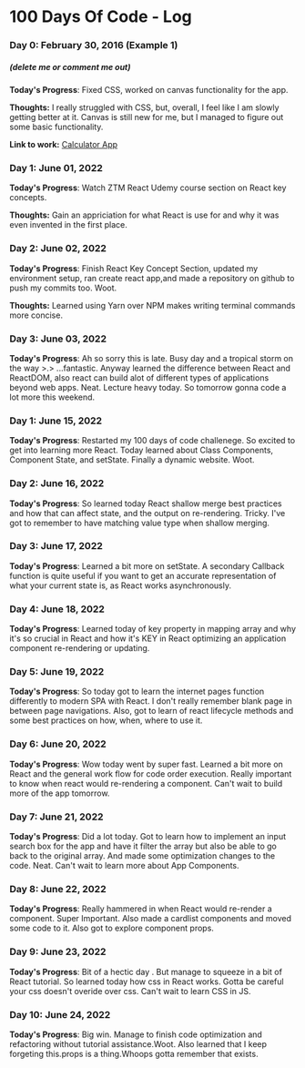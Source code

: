 # 100 Days Of Code - Log

### Day 0: February 30, 2016 (Example 1)
##### (delete me or comment me out)

**Today's Progress**: Fixed CSS, worked on canvas functionality for the app.

**Thoughts:** I really struggled with CSS, but, overall, I feel like I am slowly getting better at it. Canvas is still new for me, but I managed to figure out some basic functionality.

**Link to work:** [Calculator App](http://www.example.com)

### Day 1: June 01, 2022 


**Today's Progress**: Watch ZTM React Udemy course section on React key concepts.

**Thoughts:** Gain an appriciation for what React is use for and why it was even invented in the first place.

### Day 2: June 02, 2022 

**Today's Progress**: Finish React Key Concept Section, updated my environment setup, ran create react app,and made a repository on github to push my commits too. Woot. 

**Thoughts:** Learned using Yarn over NPM makes writing terminal commands more concise. 

### Day 3: June 03, 2022 

**Today's Progress**: Ah so sorry this is late. Busy day and a tropical storm on the way >.> ...fantastic. Anyway learned the difference between React and ReactDOM, also react can build alot of different types of applications beyond web apps. Neat. Lecture heavy today. So tomorrow gonna code a lot more this weekend.

### Day 1: June 15, 2022 

**Today's Progress**: Restarted my 100 days of code challenege. So excited to get into learning more React. Today learned about Class Components, Component State, and setState. Finally a dynamic website. Woot.


### Day 2: June 16, 2022 

**Today's Progress**: So learned today React shallow merge best practices and how that can affect state, and the output on re-rendering. Tricky. I've got to remember to have matching value type when shallow merging.


### Day 3: June 17, 2022 

**Today's Progress**: Learned a bit more on setState. A secondary Callback function is quite useful if you want to get an accurate representation of what your current state is, as React works asynchronously. 


### Day 4: June 18, 2022 

**Today's Progress**: Learned today of key property in mapping array and why it's so crucial in React and how it's KEY in React optimizing an application component re-rendering or updating. 

### Day 5: June 19, 2022 

**Today's Progress**: So today got to learn the internet pages function differently to modern SPA with React. I don't really remember blank page in between page navigations. Also, got to learn of react lifecycle methods and some best practices on how, when, where to use it.

### Day 6: June 20, 2022 

**Today's Progress**: Wow today went by super fast. Learned a bit more on React and the general work flow for code order execution. Really important to know when react would re-rendering a component. Can't wait to build more of the app tomorrow.

### Day 7: June 21, 2022 

**Today's Progress**: Did a lot today. Got to learn how to implement an input search box for the app and have it filter the array but also be able to go back to the original array. And made some optimization changes to the code. Neat. Can't wait to learn more about App Components.

### Day 8: June 22, 2022 

**Today's Progress**: Really hammered in when React would re-render a component. Super Important. Also made a cardlist components and moved some code to it. Also got to explore component props.

### Day 9: June 23, 2022 

**Today's Progress**: Bit of a hectic day . But manage to squeeze in a bit of React tutorial. So learned today how css in React works. Gotta be careful your css doesn't overide over css. Can't wait to learn CSS in JS.


### Day 10: June 24, 2022 

**Today's Progress**: Big win. Manage to finish code optimization and refactoring without tutorial assistance.Woot. Also learned that I keep forgeting this.props is a thing.Whoops gotta remember that exists. 

